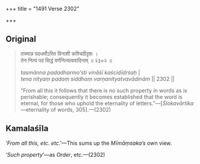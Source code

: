 +++
title = "1491 Verse 2302"

+++
## Original 
>
> तस्मान्न पदधर्मोऽस्ति विनाशी कश्चिदीदृशः ।  
> तेन नित्यं पदं सिद्धं वर्णनित्यत्ववादिनाम् ॥ २३०२ ॥ 
>
> *tasmānna padadharmo'sti vināśī kaścidīdṛśaḥ* \|  
> *tena nityaṃ padaṃ siddhaṃ varṇanityatvavādinām* \|\| 2302 \|\| 
>
> “From all this it follows that there is no such property in words as is perishable; consequently it becomes established that the word is eternal, for those who uphold the eternality of letters.”—[*Ślokavārtika*—eternality of words, 305].—(2302)



## Kamalaśīla

‘*From all this, etc. etc*.’—This sums up the *Mīmāṃsaka’s* own view.

‘*Such property*’—as *Order*, etc.—(2302)


